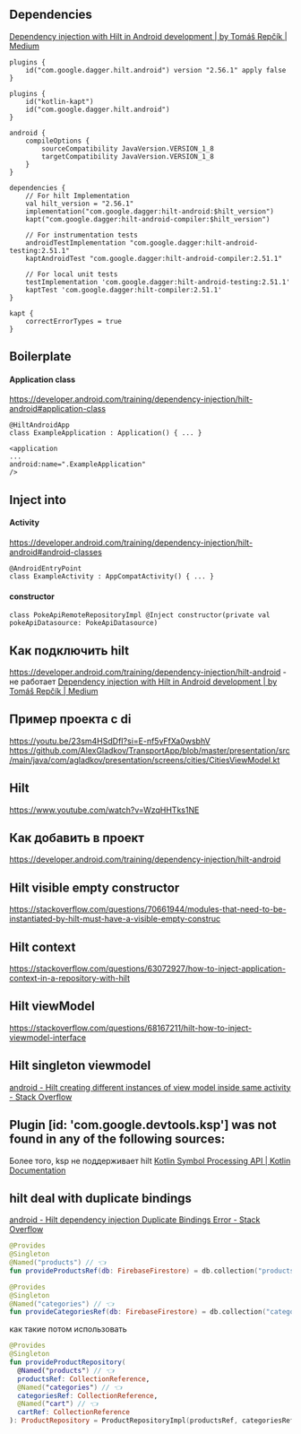 ## Dependencies
[Dependency injection with Hilt in Android development | by Tomáš Repčík | Medium](https://tomas-repcik.medium.com/dependency-injection-with-hilt-in-android-development-e23fc636d65c)
``` project-level build.gradle
plugins {  
	id("com.google.dagger.hilt.android") version "2.56.1" apply false
}
```

``` app-level build.gradle
plugins {  
	id("kotlin-kapt")  
	id("com.google.dagger.hilt.android")  
}  
  
android {  
	compileOptions {  
		sourceCompatibility JavaVersion.VERSION_1_8  
		targetCompatibility JavaVersion.VERSION_1_8  
	}  
}  
  
dependencies {  
	// For hilt Implementation  
	val hilt_version = "2.56.1"  
	implementation("com.google.dagger:hilt-android:$hilt_version")  
	kapt("com.google.dagger:hilt-android-compiler:$hilt_version") 
	  
	// For instrumentation tests  
	androidTestImplementation "com.google.dagger:hilt-android-testing:2.51.1"  
	kaptAndroidTest "com.google.dagger:hilt-android-compiler:2.51.1"  
	  
	// For local unit tests  
	testImplementation 'com.google.dagger:hilt-android-testing:2.51.1'  
	kaptTest 'com.google.dagger:hilt-compiler:2.51.1'  
}  
  
kapt {  
	correctErrorTypes = true  
}
```
## Boilerplate
#### Application class 
https://developer.android.com/training/dependency-injection/hilt-android#application-class
```
@HiltAndroidApp
class ExampleApplication : Application() { ... }
```

``` Manifest
<application
...
android:name=".ExampleApplication"
/>
```

## Inject into
#### Activity
https://developer.android.com/training/dependency-injection/hilt-android#android-classes
```
@AndroidEntryPoint
class ExampleActivity : AppCompatActivity() { ... }
```
#### constructor
```
class PokeApiRemoteRepositoryImpl @Inject constructor(private val pokeApiDatasource: PokeApiDatasource)
```
## Как подключить hilt
https://developer.android.com/training/dependency-injection/hilt-android - не работает
[Dependency injection with Hilt in Android development | by Tomáš Repčík | Medium](https://tomas-repcik.medium.com/dependency-injection-with-hilt-in-android-development-e23fc636d65c)
## Пример проекта с di
https://youtu.be/23sm4HSdDfI?si=E-nf5vFfXa0wsbhV
https://github.com/AlexGladkov/TransportApp/blob/master/presentation/src/main/java/com/agladkov/presentation/screens/cities/CitiesViewModel.kt
## Hilt
https://www.youtube.com/watch?v=WzqHHTks1NE
## Как добавить в проект
https://developer.android.com/training/dependency-injection/hilt-android

## Hilt visible empty constructor
https://stackoverflow.com/questions/70661944/modules-that-need-to-be-instantiated-by-hilt-must-have-a-visible-empty-construc
## Hilt context
https://stackoverflow.com/questions/63072927/how-to-inject-application-context-in-a-repository-with-hilt
## Hilt viewModel
https://stackoverflow.com/questions/68167211/hilt-how-to-inject-viewmodel-interface
## Hilt singleton viewmodel
[android - Hilt creating different instances of view model inside same activity - Stack Overflow](https://stackoverflow.com/questions/62560019/hilt-creating-different-instances-of-view-model-inside-same-activity)
## Plugin [id: 'com.google.devtools.ksp'] was not found in any of the following sources:
Более того, ksp не поддерживает hilt
[Kotlin Symbol Processing API | Kotlin Documentation](https://kotlinlang.org/docs/ksp-overview.html#supported-libraries)
## hilt deal with duplicate bindings
[android - Hilt dependency injection Duplicate Bindings Error - Stack Overflow](https://stackoverflow.com/questions/74005162/hilt-dependency-injection-duplicate-bindings-error)

```kotlin
@Provides
@Singleton
@Named("products") // 👈
fun provideProductsRef(db: FirebaseFirestore) = db.collection("products")

@Provides
@Singleton
@Named("categories") // 👈
fun provideCategoriesRef(db: FirebaseFirestore) = db.collection("categories")

```
как такие потом использовать
```kotlin
@Provides
@Singleton
fun provideProductRepository(
  @Named("products") // 👈
  productsRef: CollectionReference,
  @Named("categories") // 👈
  categoriesRef: CollectionReference,
  @Named("cart") // 👈
  cartRef: CollectionReference
): ProductRepository = ProductRepositoryImpl(productsRef, categoriesRef, cartRef)
```